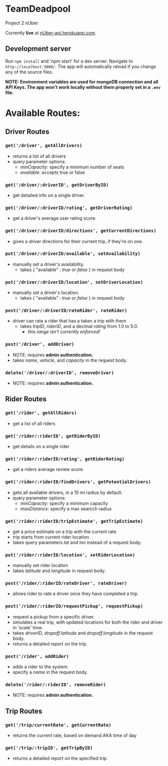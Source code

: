 # TeamDeadpool
Project 2 nUber

Currently **live** at [nUber-api.herokuapp.com](https://nUber-api.herokuapp.com).

## Development server

Run `npm install` and 'npm start' for a dev server. Navigate to `http://localhost:3000/`. The app will automatically reload if you change any of the source files.

**NOTE: Environment variables are used for mongoDB connection and all API Keys. The app won't work locally without them properly set in a `.env` file.**

# Available Routes:

## Driver Routes
### `get('/driver', getAllDrivers)`
* returns a list of all drivers
* query parameter options: 
  * _minCapacity:_ specify a minimum number of seats
  * _available:_ accepts true or false
### `get('/driver/:driverID', getDriverByID)`
* get detailed info on a single driver.
### `get('/driver/:driverID/rating', getDriverRating)`
* get a driver's average user rating score.
### `get('/driver/:driverID/directions', getCurrentDirections)`
* gives a driver directions for their current trip, if they're on one.
### `put('/driver/:driverID/available', setAvailability)`
* manually set a driver's availability.
  * takes { "available" : _true_ or _false_ } in request body
### `put('/driver/:driverID/location', setDriverLocation)`
* manually set a driver's location.
  * takes { "available" : _true_ or _false_ } in request body
### `post('/driver/:driverID/rateRider', rateRider)`
* driver can rate a rider that has a taken a trip with them
  * takes _tripID_, _riderID_, and a decimal _rating_ from 1.0 to 5.0.
    * _this range isn't currently enforced!_
### `post('/driver', addDriver)`
* NOTE: requires **admin authentication.**
* takes _name_, _vehicle_, and _capacity_ in the request body.
### `delete('/driver/:driverID', removeDriver)`
* NOTE: requires **admin authentication.**

## Rider Routes
### `get('/rider', getAllRiders)`
* get a list of all riders
### `get('/rider/:riderID', getRiderByID)`
* get details on a single rider
### `get('/rider/:riderID/rating', getRiderRating)`
* get a riders average review score.
### `get('/rider/:riderID/findDrivers', getPotentialDrivers)`
* gets all available drivers, in a 15 mi radius by default.
* query parameter options:
  * _minCapacity:_ specify a minimum capacity
  * _maxDistance:_ specify a max searcch radius
### `get('/rider/:riderID/tripEstimate', getTripEstimate)`
* get a price estimate on a trip with the current rate
* trip starts from current rider location
* takes query parameters _lat_ and _lon_ instead of a request body.
### `put('/rider/:riderID/location', setRiderLocation)`
* manually set rider location
* takes _latitude_ and _longitude_ in request body.
### `post('/rider/:riderID/rateDriver', rateDriver)`
* allows rider to rate a driver once they have completed a trip.
### `post('/rider/:riderID/requestPickup', requestPickup)`
* request a pickup from a specific driver.
* simulates a real trip, with updated locations for both the rider and driver in 'scale' time.
* takes _driverID_, _dropoff.latitude_ and _dropoff.longitude_ in the request body.
* returns a detailed report on the trip.
### `post('/rider', addRider)`
* adds a rider to the system.
* specify a _name_ in the request body.
### `delete('/rider/:riderID', removeRider)`
* NOTE: requires **admin authentication.**

## Trip Routes
### `get('/trip/currentRate', getCurrentRate)`
* returns the current rate, based on demand AKA time of day
### `get('/trip/:tripID', getTripByID)`
* returns a detailed report on the specified trip.